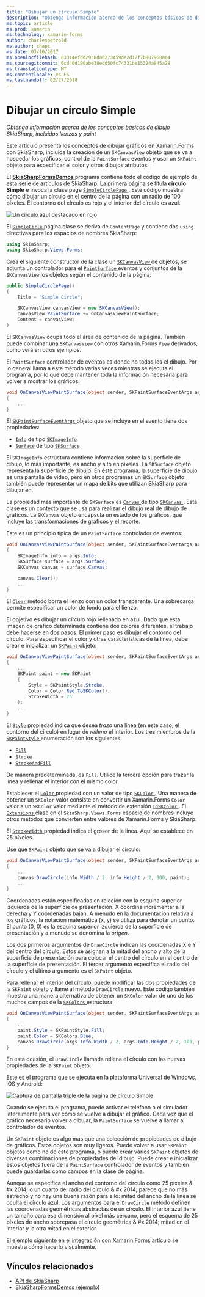 ```yaml
---
title: "Dibujar un círculo Simple"
description: "Obtenga información acerca de los conceptos básicos de dibujo SkiaSharp, incluidos lienzos y paint"
ms.topic: article
ms.prod: xamarin
ms.technology: xamarin-forms
author: charlespetzold
ms.author: chape
ms.date: 03/10/2017
ms.openlocfilehash: 63314efdd29c8da0273459de2d12f7b807968a04
ms.sourcegitcommit: 6cd40d190abe38edd50fc74331be15324a845a28
ms.translationtype: MT
ms.contentlocale: es-ES
ms.lasthandoff: 02/27/2018
---
```

# <a name="drawing-a-simple-circle"></a>Dibujar un círculo Simple

_Obtenga información acerca de los conceptos básicos de dibujo SkiaSharp, incluidos lienzos y paint_

Este artículo presenta los conceptos de dibujar gráficos en Xamarin.Forms con SkiaSharp, incluida la creación de un `SKCanvasView` objeto que se va a hospedar los gráficos, control de la `PaintSurface` eventos y usar un `SKPaint` objeto para especificar el color y otros dibujos atributos.

El [ **SkiaSharpFormsDemos** ](https://developer.xamarin.com/samples/xamarin-forms/SkiaSharpForms/SkiaSharpFormsDemos/) programa contiene todo el código de ejemplo de esta serie de artículos de SkiaSharp. La primera página se titula **círculo Simple** e invoca la clase page [ `SimpleCirclePage` ](https://github.com/xamarin/xamarin-forms-samples/blob/master/SkiaSharpForms/SkiaSharpFormsDemos/SkiaSharpFormsDemos/SkiaSharpFormsDemos/Basics/SimpleCirclePage.cs). Este código muestra cómo dibujar un círculo en el centro de la página con un radio de 100 píxeles. El contorno del círculo es rojo y el interior del círculo es azul.

![](circle-images/circleexample.png "Un círculo azul destacado en rojo")

El [ `SimpleCirle` ](https://github.com/xamarin/xamarin-forms-samples/blob/master/SkiaSharpForms/SkiaSharpFormsDemos/SkiaSharpFormsDemos/SkiaSharpFormsDemos/Basics/SimpleCirclePage.cs) página clase se deriva de `ContentPage` y contiene dos `using` directivas para los espacios de nombres SkiaSharp:

```csharp
using SkiaSharp;
using SkiaSharp.Views.Forms;
```

Crea el siguiente constructor de la clase un [ `SKCanvasView` ](https://developer.xamarin.com/api/type/SkiaSharp.Views.Forms.SKCanvasView/) de objetos, se adjunta un controlador para el [ `PaintSurface` ](https://developer.xamarin.com/api/event/SkiaSharp.Views.Forms.SKCanvasView.PaintSurface/) eventos y conjuntos de la `SKCanvasView` los objetos según el contenido de la página:

```csharp
public SimpleCirclePage()
{
    Title = "Simple Circle";

    SKCanvasView canvasView = new SKCanvasView();
    canvasView.PaintSurface += OnCanvasViewPaintSurface;
    Content = canvasView;
}
```

El `SKCanvasView` ocupa todo el área de contenido de la página. También puede combinar una `SKCanvasView` con otros Xamarin.Forms `View` derivados, como verá en otros ejemplos.

El `PaintSurface` controlador de eventos es donde no todos los el dibujo. Por lo general llama a este método varias veces mientras se ejecuta el programa, por lo que debe mantener toda la información necesaria para volver a mostrar los gráficos:

```csharp
void OnCanvasViewPaintSurface(object sender, SKPaintSurfaceEventArgs args)
{
    ...
}

```

El [ `SKPaintSurfaceEventArgs` ](https://developer.xamarin.com/api/type/SkiaSharp.Views.Forms.SKPaintSurfaceEventArgs/) objeto que se incluye en el evento tiene dos propiedades:

- [`Info`](https://developer.xamarin.com/api/property/SkiaSharp.Views.Forms.SKPaintSurfaceEventArgs.Info/) de tipo [`SKImageInfo`](https://developer.xamarin.com/api/type/SkiaSharp.SKImageInfo/)
- [`Surface`](https://developer.xamarin.com/api/property/SkiaSharp.Views.Forms.SKPaintSurfaceEventArgs.Surface/) de tipo [`SKSurface`](https://developer.xamarin.com/api/type/SkiaSharp.SKSurface/)

El `SKImageInfo` estructura contiene información sobre la superficie de dibujo, lo más importante, es ancho y alto en píxeles. La `SKSurface` objeto representa la superficie de dibujo. En este programa, la superficie de dibujo es una pantalla de vídeo, pero en otros programas un `SKSurface` objeto también puede representar un mapa de bits que utilizan SkiaSharp para dibujar en.

La propiedad más importante de `SKSurface` es [ `Canvas` ](https://developer.xamarin.com/api/property/SkiaSharp.SKSurface.Canvas/) de tipo [ `SKCanvas` ](https://developer.xamarin.com/api/type/SkiaSharp.SKCanvas/). Esta clase es un contexto que se usa para realizar el dibujo real de dibujo de gráficos. La `SKCanvas` objeto encapsula un estado de los gráficos, que incluye las transformaciones de gráficos y el recorte.

Este es un principio típica de un `PaintSurface` controlador de eventos:

```csharp
void OnCanvasViewPaintSurface(object sender, SKPaintSurfaceEventArgs args)
{
    SKImageInfo info = args.Info;
    SKSurface surface = args.Surface;
    SKCanvas canvas = surface.Canvas;

    canvas.Clear();
    ...
}

```

El [ `Clear` ](https://developer.xamarin.com/api/member/SkiaSharp.SKCanvas.Clear()/) método borra el lienzo con un color transparente. Una sobrecarga permite especificar un color de fondo para el lienzo.

El objetivo es dibujar un círculo rojo rellenado en azul. Dado que esta imagen de gráfico determinada contiene dos colores diferentes, el trabajo debe hacerse en dos pasos. El primer paso es dibujar el contorno del círculo. Para especificar el color y otras características de la línea, debe crear e inicializar un [ `SKPaint` ](https://developer.xamarin.com/api/type/SkiaSharp.SKPaint/) objeto:

```csharp
void OnCanvasViewPaintSurface(object sender, SKPaintSurfaceEventArgs args)
{
    ...
    SKPaint paint = new SKPaint
    {
        Style = SKPaintStyle.Stroke,
        Color = Color.Red.ToSKColor(),
        StrokeWidth = 25
    };
    ...
}
```

El [ `Style` ](https://developer.xamarin.com/api/property/SkiaSharp.SKPaint.Style/) propiedad indica que desea *trazo* una línea (en este caso, el contorno del círculo) en lugar de *relleno* el interior. Los tres miembros de la [ `SKPaintStyle` ](https://developer.xamarin.com/api/type/SkiaSharp.SKPaintStyle/) enumeración son los siguientes:

- [`Fill`](https://developer.xamarin.com/api/field/SkiaSharp.SKPaintStyle.Fill/)
- [`Stroke`](https://developer.xamarin.com/api/field/SkiaSharp.SKPaintStyle.Stroke/)
- [`StrokeAndFill`](https://developer.xamarin.com/api/field/SkiaSharp.SKPaintStyle.StrokeAndFill/)

De manera predeterminada, es `Fill`. Utilice la tercera opción para trazar la línea y rellenar el interior con el mismo color.

Establecer el [ `Color` ](https://developer.xamarin.com/api/property/SkiaSharp.SKPaint.Color/) propiedad con un valor de tipo [ `SKColor` ](https://developer.xamarin.com/api/type/SkiaSharp.SKColor/). Una manera de obtener un `SKColor` valor consiste en convertir un Xamarin.Forms `Color` valor a un `SKColor` valor mediante el método de extensión [ `ToSKColor` ](https://developer.xamarin.com/api/member/SkiaSharp.Views.Forms.Extensions.ToSKColor/p/Xamarin.Forms.Color/). El [ `Extensions` ](https://developer.xamarin.com/api/type/SkiaSharp.Views.Forms.Extensions/) clase en el `SkiaSharp.Views.Forms` espacio de nombres incluye otros métodos que convierten entre valores de Xamarin.Forms y SkiaSharp.

El [ `StrokeWidth` ](https://developer.xamarin.com/api/property/SkiaSharp.SKPaint.StrokeWidth/) propiedad indica el grosor de la línea. Aquí se establece en 25 píxeles.

Use que `SKPaint` objeto que se va a dibujar el círculo:

```csharp
void OnCanvasViewPaintSurface(object sender, SKPaintSurfaceEventArgs args)
{
    ...
    canvas.DrawCircle(info.Width / 2, info.Height / 2, 100, paint);
    ...
}
```

Coordenadas están especificadas en relación con la esquina superior izquierda de la superficie de presentación. X coordina incrementar a la derecha y Y coordenadas bajan. A menudo en la documentación relativa a los gráficos, la notación matemática (x, y) se utiliza para denotar un punto. El punto (0, 0) es la esquina superior izquierda de la superficie de presentación y a menudo se denomina la *origen*.

Los dos primeros argumentos de `DrawCircle` indican las coordenadas X e Y del centro del círculo. Estos se asignan a la mitad del ancho y alto de la superficie de presentación para colocar el centro del círculo en el centro de la superficie de presentación. El tercer argumento especifica el radio del círculo y el último argumento es el `SKPaint` objeto.

Para rellenar el interior del círculo, puede modificar las dos propiedades de la `SKPaint` objeto y llame al método `DrawCircle` nuevo. Este código también muestra una manera alternativa de obtener un `SKColor` valor de uno de los muchos campos de la [ `SKColors` ](https://developer.xamarin.com/api/type/SkiaSharp.SKColors/) estructura:

```csharp
void OnCanvasViewPaintSurface(object sender, SKPaintSurfaceEventArgs args)
{
    ...
    paint.Style = SKPaintStyle.Fill;
    paint.Color = SKColors.Blue;
    canvas.DrawCircle(args.Info.Width / 2, args.Info.Height / 2, 100, paint);
}
```
En esta ocasión, el `DrawCircle` llamada rellena el círculo con las nuevas propiedades de la `SKPaint` objeto.

Este es el programa que se ejecuta en la plataforma Universal de Windows, iOS y Android:

[![](circle-images/simplecircle-small.png "Captura de pantalla triple de la página de círculo Simple")](circle-images/simplecircle-large.png "Triple captura de pantalla de la página de círculo Simple")

Cuando se ejecuta el programa, puede activar el teléfono o el simulador lateralmente para ver cómo se vuelve a dibujar el gráfico. Cada vez que el gráfico necesario volver a dibujar, la `PaintSurface` se vuelve a llamar al controlador de eventos.

Un `SKPaint` objeto es algo más que una colección de propiedades de dibujo de gráficos. Estos objetos son muy ligeros. Puede volver a usar `SKPaint` objetos como no de este programa, o puede crear varios `SKPaint` objetos de diversas combinaciones de propiedades del dibujo. Puede crear e inicializar estos objetos fuera de la `PaintSurface` controlador de eventos y también puede guardarlas como campos en la clase de página.

Aunque se especifica el ancho del contorno del círculo como 25 píxeles & #x 2014; o un cuarto del radio del círculo & #x 2014; parece que no más estrecho y no hay una buena razón para ello: mitad del ancho de la línea se oculta el círculo azul. Los argumentos para el `DrawCircle` método definen las coordenadas geométricas abstractas de un círculo. El interior azul tiene un tamaño para esa dimensión al píxel más cercano, pero el esquema de 25 píxeles de ancho sobrepasa el círculo geométrica & #x 2014; mitad en el interior y la otra mitad en el exterior.

El ejemplo siguiente en el [integración con Xamarin.Forms](~/xamarin-forms/user-interface/graphics/skiasharp/basics/integration.md) artículo se muestra cómo hacerlo visualmente.


## <a name="related-links"></a>Vínculos relacionados

- [API de SkiaSharp](https://developer.xamarin.com/api/root/SkiaSharp/)
- [SkiaSharpFormsDemos (ejemplo)](https://developer.xamarin.com/samples/xamarin-forms/SkiaSharpForms/SkiaSharpFormsDemos/)
